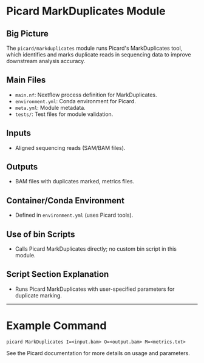 # Picard MarkDuplicates Module

## Big Picture
The `picard/markduplicates` module runs Picard's MarkDuplicates tool, which identifies and marks duplicate reads in sequencing data to improve downstream analysis accuracy.

## Main Files
- `main.nf`: Nextflow process definition for MarkDuplicates.
- `environment.yml`: Conda environment for Picard.
- `meta.yml`: Module metadata.
- `tests/`: Test files for module validation.

## Inputs
- Aligned sequencing reads (SAM/BAM files).

## Outputs
- BAM files with duplicates marked, metrics files.

## Container/Conda Environment
- Defined in `environment.yml` (uses Picard tools).

## Use of bin Scripts
- Calls Picard MarkDuplicates directly; no custom bin script in this module.

## Script Section Explanation
- Runs Picard MarkDuplicates with user-specified parameters for duplicate marking.

---

# Example Command
```
picard MarkDuplicates I=<input.bam> O=<output.bam> M=<metrics.txt>
```

See the Picard documentation for more details on usage and parameters.
